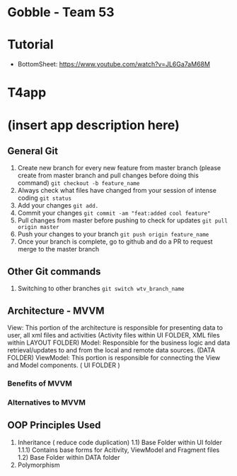 # Gobble - Team 53

# Tutorial

- BottomSheet: https://www.youtube.com/watch?v=JL6Ga7aM68M
# T4app
# (insert app description here)

## General Git
1) Create new branch for every new feature from master branch (please create from master branch and pull changes before doing this command)
`git checkout -b feature_name`
2) Always check what files have changed from your session of intense coding
`git status`
3) Add your changes
`git add.`
4) Commit your changes
`git commit -am "feat:added cool feature"`
5) Pull changes from master before pushing to check for updates
`git pull origin master`
6) Push your changes to your branch
`git push origin feature_name`
7) Once your branch is complete, go to github and do a PR to request merge to the master branch

## Other Git commands
1) Switching to other branches
`git switch wtv_branch_name`


## Architecture - MVVM
View: This portion of the architecture is responsible for presenting data to user, all xml files and activities (Activity files within UI FOLDER, XML files within LAYOUT FOLDER)
Model: Responsible for the business logic and data retrieval/updates to and from the local and remote data sources. (DATA FOLDER)
ViewModel: This portion is responsible for connecting the View and Model components. ( UI FOLDER )

### Benefits of MVVM

### Alternatives to MVVM

## OOP Principles Used
1) Inheritance ( reduce code duplication)
  1.1) Base Folder within UI folder
    1.1.1) Contains base forms for Acitivity, ViewModel and Fragment files
  1.2) Base Folder within DATA folder
2) Polymorphism
